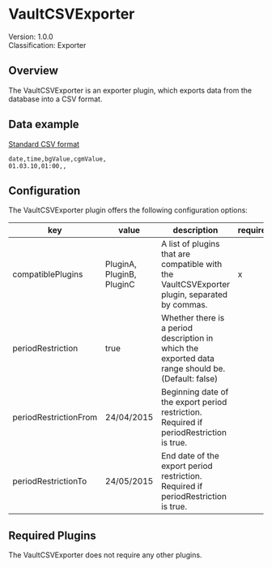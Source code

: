 # VaultCSVExporter
Version: 1.0.0  
Classification: Exporter

Overview
-----
The VaultCSVExporter is an exporter plugin, which exports data from the database into a CSV format.

Data example
-----
[Standard CSV format](https://en.wikipedia.org/wiki/Comma-separated_values)
```
date,time,bgValue,cgmValue,
01.03.10,01:00,,
```

Configuration
-----
The VaultCSVExporter plugin offers the following configuration options:

| key  | value | description | required |
| ------------- | ------------- |  ------------- | ------------- |
| compatiblePlugins | PluginA, PluginB, PluginC | A list of plugins that are compatible with the VaultCSVExporter plugin, separated by commas. | x
| periodRestriction | true | Whether there is a period description in which the exported data range should be. (Default: false) | 
| periodRestrictionFrom | 24/04/2015 | Beginning date of the export period restriction. Required if periodRestriction is true. | 
| periodRestrictionTo | 24/05/2015 | End date of the export period restriction. Required if periodRestriction is true. | 

Required Plugins
-----
The VaultCSVExporter does not require any other plugins.


 